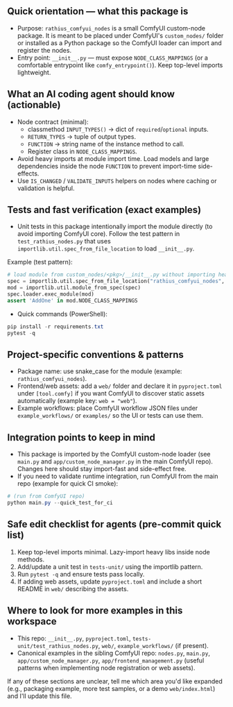## Quick orientation — what this package is

- Purpose: `rathius_comfyui_nodes` is a small ComfyUI custom-node package. It is meant to be placed under ComfyUI's `custom_nodes/` folder or installed as a Python package so the ComfyUI loader can import and register the nodes.
- Entry point: `__init__.py` — must expose `NODE_CLASS_MAPPINGS` (or a comfortable entrypoint like `comfy_entrypoint()`). Keep top-level imports lightweight.

## What an AI coding agent should know (actionable)

- Node contract (minimal):
  - classmethod `INPUT_TYPES()` -> dict of `required`/`optional` inputs.
  - `RETURN_TYPES` -> tuple of output types.
  - `FUNCTION` -> string name of the instance method to call.
  - Register class in `NODE_CLASS_MAPPINGS`.
- Avoid heavy imports at module import time. Load models and large dependencies inside the node `FUNCTION` to prevent import-time side-effects.
- Use `IS_CHANGED` / `VALIDATE_INPUTS` helpers on nodes where caching or validation is helpful.

## Tests and fast verification (exact examples)

- Unit tests in this package intentionally import the module directly (to avoid importing ComfyUI core). Follow the test pattern in `test_rathius_nodes.py` that uses `importlib.util.spec_from_file_location` to load `__init__.py`.

Example (test pattern):

```python
# load module from custom_nodes/<pkg>/__init__.py without importing heavy runtime
spec = importlib.util.spec_from_file_location("rathius_comfyui_nodes", module_path)
mod = importlib.util.module_from_spec(spec)
spec.loader.exec_module(mod)
assert 'AddOne' in mod.NODE_CLASS_MAPPINGS
```

- Quick commands (PowerShell):

```powershell
pip install -r requirements.txt
pytest -q
```

## Project-specific conventions & patterns

- Package name: use snake_case for the module (example: `rathius_comfyui_nodes`).
- Frontend/web assets: add a `web/` folder and declare it in `pyproject.toml` under `[tool.comfy]` if you want ComfyUI to discover static assets automatically (example key: `web = "web"`).
- Example workflows: place ComfyUI workflow JSON files under `example_workflows/` or `examples/` so the UI or tests can use them.

## Integration points to keep in mind

- This package is imported by the ComfyUI custom-node loader (see `main.py` and `app/custom_node_manager.py` in the main ComfyUI repo). Changes here should stay import-fast and side-effect free.
- If you need to validate runtime integration, run ComfyUI from the main repo (example for quick CI smoke):

```powershell
# (run from ComfyUI repo)
python main.py --quick_test_for_ci
```

## Safe edit checklist for agents (pre-commit quick list)

1. Keep top-level imports minimal. Lazy-import heavy libs inside node methods.
2. Add/update a unit test in `tests-unit/` using the importlib pattern.
3. Run `pytest -q` and ensure tests pass locally.
4. If adding web assets, update `pyproject.toml` and include a short README in `web/` describing the assets.

## Where to look for more examples in this workspace

- This repo: `__init__.py`, `pyproject.toml`, `tests-unit/test_rathius_nodes.py`, `web/`, `example_workflows/` (if present).
- Canonical examples in the sibling ComfyUI repo: `nodes.py`, `main.py`, `app/custom_node_manager.py`, `app/frontend_management.py` (useful patterns when implementing node registration or web assets).

If any of these sections are unclear, tell me which area you'd like expanded (e.g., packaging example, more test samples, or a demo `web/index.html`) and I'll update this file.
